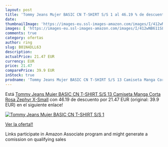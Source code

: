 ```yaml
---
layout: post
title: 'Tommy Jeans Mujer BASIC CN T-SHIRT S/S 1 al 46.19 % de descuento'
date: 
thumbnailImage: 'https://images-eu.ssl-images-amazon.com/images/I/412wNB611SL._SL200_.jpg'
images: [ 'https://images-eu.ssl-images-amazon.com/images/I/412wNB611SL._SL200_.jpg' ]
comments: true
category: ofertas
author: ring
slug: B01N4DLL63
description:
actualPrice: 21.47 EUR
currency: EUR
price: 21.47
comparePrice: 39.9 EUR
inStock: true
prodname: 'Tommy Jeans Mujer BASIC CN T-SHIRT S/S 13 Camiseta Manga Corta  Rosa  Zephyr  X-Small'
---
```


Está [Tommy Jeans Mujer BASIC CN T-SHIRT S/S 13 Camiseta Manga Corta  Rosa  Zephyr  X-Small](https://www.amazon.es/dp/B01N4DLL63/?tag=tolees-21) con 46.19 de descuento por 21.47 EUR (original: 39.9 EUR) en el siguiente enlace!

[![Tommy Jeans Mujer BASIC CN T-SHIRT S/S 1](https://images-eu.ssl-images-amazon.com/images/I/412wNB611SL._SL200_.jpg)](https://www.amazon.es/dp/B01N4DLL63/?tag=tolees-21)

[Ver la oferta!!](https://www.amazon.es/dp/B01N4DLL63/?tag=tolees-21)

Links participate in Amazon Associate program and might generate a comission on qualifying sales


